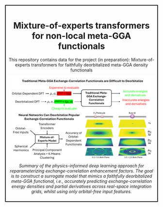 <div style="border: 2px solid #000; padding: 10px; margin-bottom: 20px;">
  <h1 align="center">Mixture-of-experts transformers for non-local meta-GGA functionals</h1>
  <p align="center">
    This repository contains data for the project (in preparation): Mixture-of-experts transformers for faithfully deorbitalized meta-GGA density functionals
  </p>
  <p align="center">
    <img src="Meta-GGA-overview.png" width="800" />
    <br>
    <em>Summary of the physics-informed deep learning approach for reparameterizing exchange-correlation enhancement factors. The goal is to construct a surrogate model that mimics a faithfully deorbitalized meta-GGA functional, i.e., accurately predicting exchange-correlation energy densities and partial derivatives across real-space integration grids, whilst using only orbital-free input features.</em>
  </p>
</div>
